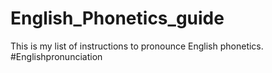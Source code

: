 # English_Phonetics_guide
This is my list of instructions to pronounce English phonetics. #Englishpronunciation
